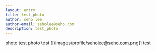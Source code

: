 ```yaml
---
layout: entry
title: test_photo
author: seho lee
author-email: seholee@seho.com 
description: test_photo
---
```

photo test
photo test
[[/images/profile/seholee@seho.com.png]]
test
